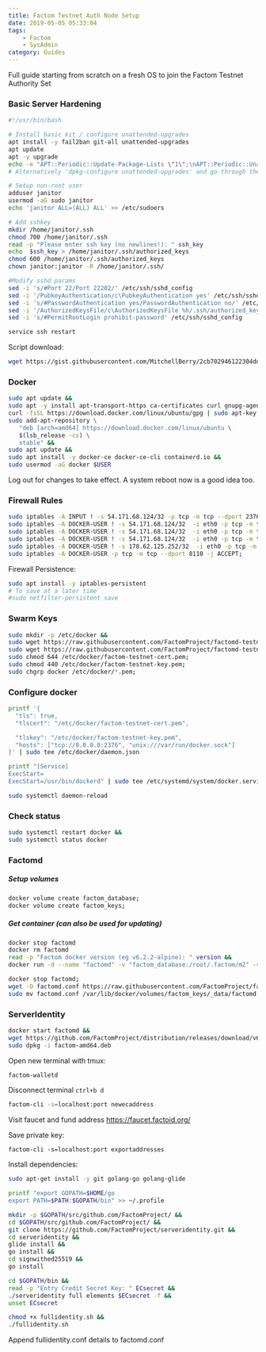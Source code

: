 ```yaml
---
title: Factom Testnet Auth Node Setup
date: 2019-05-05 05:33:04
tags: 
    - Factom
    - SysAdmin
category: Guides
---
```


Full guide starting from scratch on a fresh OS to join the Factom Testnet Authority Set

<!--more-->

### Basic Server Hardening

```bash
#!/usr/bin/bash

# Install basic kit / configure unattended-upgrades
apt install -y fail2ban git-all unattended-upgrades
apt update
apt -y upgrade
echo -e "APT::Periodic::Update-Package-Lists \"1\";\nAPT::Periodic::Unattended-Upgrade \"1\";\n" > /etc/apt/apt.conf.d/20auto-upgrades
# Alternatively 'dpkg-configure unattended-upgrades' and go through the graphical menu

# Setup non-root user
adduser janitor
usermod -aG sudo janitor
echo 'janitor ALL=(ALL) ALL' >> /etc/sudoers

# Add sshkey
mkdir /home/janitor/.ssh
chmod 700 /home/janitor/.ssh
read -p "Please enter ssh key (no newlines!): " ssh_key
echo  $ssh_key > /home/janitor/.ssh/authorized_keys
chmod 600 /home/janitor/.ssh/authorized_keys
chown janitor:janitor -R /home/janitor/.ssh/

#Modify sshd params
sed -i 's/#Port 22/Port 22202/' /etc/ssh/sshd_config
sed -i '/PubkeyAuthentication/c\PubkeyAuthentication yes' /etc/ssh/sshd_config
sed -i 's/#PasswordAuthentication yes/PasswordAuthentication no/' /etc/ssh/sshd_config
sed -i '/AuthorizedKeysFile/c\AuthorizedKeysFile %h/.ssh/authorized_keys' /etc/ssh/sshd_config
sed -i 's/#PermitRootLogin prohibit-password' /etc/ssh/sshd_config

service ssh restart
```

Script download:

```bash 
wget https://gist.githubusercontent.com/MitchellBerry/2cb702946122304ddb674d996a81006f/raw/4166fc308539b76fcfa0ef94570485c679becd28/basic-server-setup.sh
```

### Docker

```bash
sudo apt update &&
sudo apt -y install apt-transport-https ca-certificates curl gnupg-agent software-properties-common &&
curl -fsSL https://download.docker.com/linux/ubuntu/gpg | sudo apt-key add - &&
sudo add-apt-repository \
   "deb [arch=amd64] https://download.docker.com/linux/ubuntu \
   $(lsb_release -cs) \
   stable" &&
sudo apt update &&
sudo apt install -y docker-ce docker-ce-cli containerd.io &&
sudo usermod -aG docker $USER
```

Log out for changes to take effect. A system reboot now is a good idea too.


### Firewall Rules
```bash
sudo iptables -A INPUT ! -s 54.171.68.124/32 -p tcp -m tcp --dport 2376 -m conntrack --ctstate NEW,ESTABLISHED -j REJECT --reject-with icmp-port-unreachable;
sudo iptables -A DOCKER-USER ! -s 54.171.68.124/32  -i eth0 -p tcp -m tcp --dport 8090 -j REJECT --reject-with icmp-port-unreachable;
sudo iptables -A DOCKER-USER ! -s 54.171.68.124/32  -i eth0 -p tcp -m tcp --dport 2222 -j REJECT --reject-with icmp-port-unreachable;
sudo iptables -A DOCKER-USER ! -s 54.171.68.124/32  -i eth0 -p tcp -m tcp --dport 8088 -j REJECT --reject-with icmp-port-unreachable;
sudo iptables -A DOCKER-USER ! -s 178.62.125.252/32  -i eth0 -p tcp -m tcp --dport 8088 -j REJECT --reject-with icmp-port-unreachable;
sudo iptables -A DOCKER-USER -p tcp -m tcp --dport 8110 -j ACCEPT;
```

Firewall Persistence:

```bash
sudo apt install -y iptables-persistent
# To save at a later time
#sudo netfilter-persistent save
```

### Swarm Keys
```bash
sudo mkdir -p /etc/docker &&
sudo wget https://raw.githubusercontent.com/FactomProject/factomd-testnet-toolkit/master/tls/cert.pem -O /etc/docker/factom-testnet-cert.pem &&
sudo wget https://raw.githubusercontent.com/FactomProject/factomd-testnet-toolkit/master/tls/key.pem -O /etc/docker/factom-testnet-key.pem &&
sudo chmod 644 /etc/docker/factom-testnet-cert.pem;
sudo chmod 440 /etc/docker/factom-testnet-key.pem;
sudo chgrp docker /etc/docker/*.pem;

```

### Configure docker
```bash
printf '{
  "tls": true,
  "tlscert": "/etc/docker/factom-testnet-cert.pem",

  "tlskey": "/etc/docker/factom-testnet-key.pem",
  "hosts": ["tcp://0.0.0.0:2376", "unix:///var/run/docker.sock"]
}' | sudo tee /etc/docker/daemon.json 
```


```bash
printf "[Service]
ExecStart=
ExecStart=/usr/bin/dockerd" | sudo tee /etc/systemd/system/docker.service.d/override.conf
```

```bash
sudo systemctl daemon-reload
```

### Check status
```bash
sudo systemctl restart docker &&
sudo systemctl status docker
```

### Factomd
##### Setup volumes
```bash
docker volume create factom_database;
docker volume create factom_keys;
```

##### Get container (can also be used for updating)
```bash
docker stop factomd
docker rm factomd
read -p "Factom docker version (eg v6.2.2-alpine): " version &&
docker run -d --name "factomd" -v "factom_database:/root/.factom/m2" -v "factom_keys:/root/.factom/private" --restart unless-stopped -p "8088:8088" -p "8090:8090" -p "8110:8110" -l "name=factomd" factominc/factomd:$version -broadcastnum=16 -network=CUSTOM -customnet=fct_community_test -startdelay=600 -faulttimeout=120 -config=/root/.factom/private/factomd.conf
```

```bash
docker stop factomd; 
wget -O factomd.conf https://raw.githubusercontent.com/FactomProject/factomd-testnet-toolkit/master/factomd.conf.EXAMPLE &&
sudo mv factomd.conf /var/lib/docker/volumes/factom_keys/_data/factomd.conf
```

### ServerIdentity
```bash
docker start factomd &&
wget https://github.com/FactomProject/distribution/releases/download/v6.1.0/factom-amd64.deb &&
sudo dpkg -i factom-amd64.deb
```

Open new terminal with tmux:
```bash
factom-walletd
```

Disconnect terminal `ctrl+b d`

```bash
factom-cli -s=localhost:port newecaddress
```

Visit faucet and fund address https://faucet.factoid.org/

Save private key:
```
factom-cli -s=localhost:port exportaddresses
```

Install dependencies:
```bash
sudo apt-get install -y git golang-go golang-glide
```

```bash
printf "export GOPATH=$HOME/go
export PATH=$PATH:$GOPATH/bin" >> ~/.profile
```

```bash
mkdir -p $GOPATH/src/github.com/FactomProject/ &&
cd $GOPATH/src/github.com/FactomProject/ &&
git clone https://github.com/FactomProject/serveridentity.git &&
cd serveridentity &&
glide install &&
go install &&
cd signwithed25519 &&
go install
``` 

```bash
cd $GOPATH/bin &&
read -p "Entry Credit Secret Key: " ECsecret &&
./serveridentity full elements $ECsecret -f &&
unset ECsecret 
```

```bash
chmod +x fullidentity.sh &&
./fullidentity.sh
```

Append fullidentity.conf details to factomd.conf

